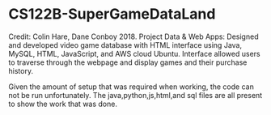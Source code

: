 # CS122B-SuperGameDataLand
Credit: Colin Hare, Dane Conboy 2018.
Project Data & Web Apps: Designed and developed video game database with HTML interface using Java, MySQL, HTML, JavaScript, and AWS cloud Ubuntu.
Interface allowed users to traverse through the webpage and display games and their purchase history.

Given the amount of setup that was required when working, the code can not be run unfortunately.
The java,python,js,html,and sql files are all present to show the work that was done.
